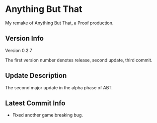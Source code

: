 # Anything But That

My remake of Anything But That, a Proof production.

## Version Info

Version 0.2.7

The first version number denotes release, second update, third commit.

## Update Description

The second major update in the alpha phase of ABT.

## Latest Commit Info

- Fixed another game breaking bug.